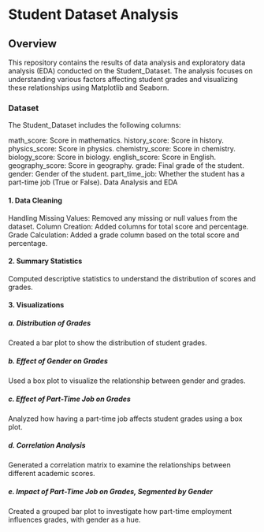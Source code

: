 # Student Dataset Analysis
## Overview
This repository contains the results of data analysis and exploratory data analysis (EDA) conducted on the Student_Dataset. The analysis focuses on understanding various factors affecting student grades and visualizing these relationships using Matplotlib and Seaborn.

### Dataset
The Student_Dataset includes the following columns:

math_score: Score in mathematics.
history_score: Score in history.
physics_score: Score in physics.
chemistry_score: Score in chemistry.
biology_score: Score in biology.
english_score: Score in English.
geography_score: Score in geography.
grade: Final grade of the student.
gender: Gender of the student.
part_time_job: Whether the student has a part-time job (True or False).
Data Analysis and EDA
####  1. Data Cleaning
Handling Missing Values: Removed any missing or null values from the dataset.
Column Creation: Added columns for total score and percentage.
Grade Calculation: Added a grade column based on the total score and percentage.
#### 2. Summary Statistics
Computed descriptive statistics to understand the distribution of scores and grades.
#### 3. Visualizations
##### a. Distribution of Grades
Created a bar plot to show the distribution of student grades.
##### b. Effect of Gender on Grades
Used a box plot to visualize the relationship between gender and grades.
##### c. Effect of Part-Time Job on Grades
Analyzed how having a part-time job affects student grades using a box plot.
##### d. Correlation Analysis
Generated a correlation matrix to examine the relationships between different academic scores.
##### e. Impact of Part-Time Job on Grades, Segmented by Gender
Created a grouped bar plot to investigate how part-time employment influences grades, with gender as a hue.
